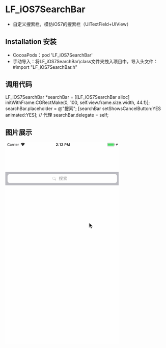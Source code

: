 # LF_iOS7SearchBar

* 自定义搜索栏，模仿iOS7的搜索栏（UITextField+UIView）

## Installation 安装

* CocoaPods：pod 'LF_iOS7SearchBar'
* 手动导入：将LF_iOS7SearchBar\class文件夹拽入项目中，导入头文件：#import "LF_iOS7SearchBar.h"

## 调用代码

LF_iOS7SearchBar *searchBar = [[LF_iOS7SearchBar alloc] initWithFrame:CGRectMake(0, 100, self.view.frame.size.width, 44.f)];
searchBar.placeholder = @"搜索";
[searchBar setShowsCancelButton:YES animated:YES];
// 代理
searchBar.delegate = self;

## 图片展示

![image](https://github.com/lincf0912/LF_iOS7SearchBar/blob/master/ScreenShots/screenshot.gif)
